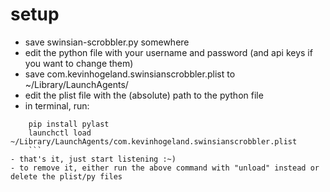 # setup

- save swinsian-scrobbler.py somewhere
- edit the python file with your username and password (and api keys if you want to change them)
- save com.kevinhogeland.swinsianscrobbler.plist to ~/Library/LaunchAgents/
- edit the plist file with the (absolute) path to the python file
- in terminal, run:
```
    pip install pylast
    launchctl load ~/Library/LaunchAgents/com.kevinhogeland.swinsianscrobbler.plist
    ```
- that's it, just start listening :~)
- to remove it, either run the above command with "unload" instead or delete the plist/py files
